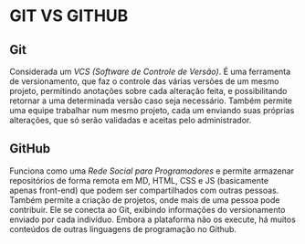 # GIT VS GITHUB


## Git

Considerada um *VCS (Software de Controle de Versão)*. É uma ferramenta de versionamento, que faz o controle das várias versões de um mesmo projeto, permitindo anotações sobre cada alteração feita, e possibilitando retornar a uma determinada versão caso seja necessário. Também permite uma equipe trabalhar num mesmo projeto, cada um enviando suas próprias alterações, que só serão validadas e aceitas pelo administrador.


## GitHub

Funciona como uma *Rede Social para Programadores* e permite armazenar repositórios de forma remota em MD, HTML, CSS e JS (basicamente apenas front-end) que podem ser compartilhados com outras pessoas. Também permite a criação de projetos, onde mais de uma pessoa pode contribuir. Ele se conecta ao Git, exibindo informações do versionamento enviado por cada indivíduo. Embora a plataforma não os execute, há muitos conteúdos de outras linguagens de programação no Github. 